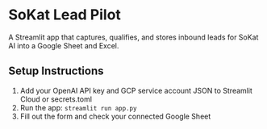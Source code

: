 
# SoKat Lead Pilot

A Streamlit app that captures, qualifies, and stores inbound leads for SoKat AI into a Google Sheet and Excel.

## Setup Instructions

1. Add your OpenAI API key and GCP service account JSON to Streamlit Cloud or secrets.toml
2. Run the app: `streamlit run app.py`
3. Fill out the form and check your connected Google Sheet
